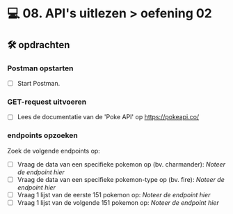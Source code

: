 # 💻 08. API's uitlezen > oefening 02

## 🛠️ opdrachten

### Postman opstarten

 - [ ] Start Postman.

### GET-request uitvoeren

 - [ ] Lees de documentatie van de 'Poke API' op https://pokeapi.co/

### endpoints opzoeken

Zoek de volgende endpoints op:
- [ ] Vraag de data van een specifieke pokemon op (bv. charmander): *Noteer de endpoint hier*
- [ ] Vraag de data van een specifieke pokemon-type op (bv. fire): *Noteer de endpoint hier*
- [ ] Vraag 1 lijst van de eerste 151 pokemon op: *Noteer de endpoint hier*
- [ ] Vraag 1 lijst van de volgende 151 pokemon op: *Noteer de endpoint hier*